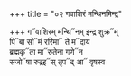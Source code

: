 +++
title = "०२ गवाशिरं मन्थिनमिन्द्र"

+++
ग᳓वाशिरम् मन्थि᳓नम् इन्द्र शुक्र᳓म्  
पि᳓बा सो᳓मं ररिमा᳓ ते म᳓दाय  
ब्रह्मकृ᳓ता मा᳓रुतेना गणे᳓न  
सजो᳓षा रुद्रइ᳓स् तृप᳓द् आ᳓ वृषस्व